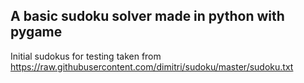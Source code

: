 ## A basic sudoku solver made in python with pygame
Initial sudokus for testing taken from https://raw.githubusercontent.com/dimitri/sudoku/master/sudoku.txt
